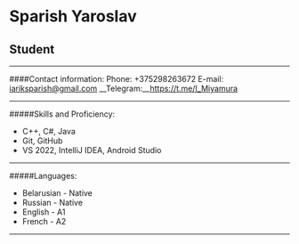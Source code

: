 # Sparish Yaroslav
## Student
___
####Contact information:
Phone: +375298263672
E-mail: iariksparish@gmail.com
__Telegram:__https://t.me/I_Miyamura
___
#####Skills and Proficiency:
* С++, С#, Java
* Git, GitHub
* VS 2022, IntelliJ IDEA, Android Studio
___
#####Languages:
* Belarusian - Native
* Russian - Native
* English - A1
* French - A2
___